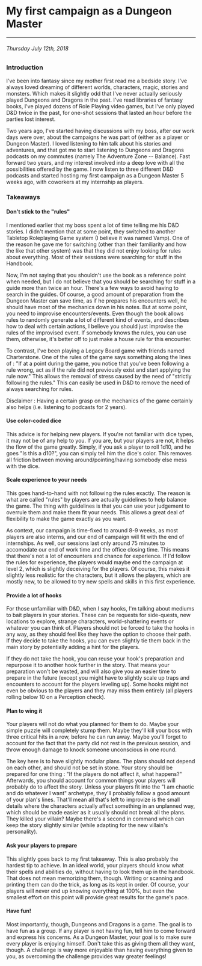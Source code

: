 # My first campaign as a Dungeon Master
------------

###### Thursday July 12th, 2018

### Introduction

I've been into fantasy since my mother first read me a bedside story.
I've always loved dreaming of different worlds, characters, magic, stories and monsters.
Which makes it slightly odd that I've never actually seriously played Dungeons and Dragons in the past.
I've read libraries of fantasy books, I've played dozens of Role Playing video games, but I've only played D&D twice in the past, for one-shot sessions that lasted an hour before the parties lost interest.

Two years ago, I've started having discussions with my boss, after our work days were over, about the campaigns he was part of (either as a player or Dungeon Master).
I loved listening to him talk about his stories and adventures, and that got me to start listening to Dungeons and Dragons podcasts on my commutes (namely The Adventure Zone -- Balance).
Fast forward two years, and my interest involved into a deep love with all the possibilities offered by the game.
I now listen to three different D&D podcasts and started hosting my first campaign as a Dungeon Master 5 weeks ago, with coworkers at my internship as players.

### Takeaways

#### Don't stick to the "rules"

I mentioned earlier that my boss spent a lot of time telling me his D&D stories.
I didn't mention that at some point, they switched to another Tabletop Roleplaying Game system (I believe it was named Vamp).
One of the reason he gave me for switching (other than their familiarity and how the like that other system) was that they did not enjoy looking for rules about everything.
Most of their sessions were searching for stuff in the Handbook.

Now, I'm not saying that you shouldn't use the book as a reference point when needed, but I do not believe that you should be searching for stuff in a guide more than twice an hour.
There's a few ways to avoid having to search in the guides.
Of course, a good amount of preparation from the Dungeon Master can save time, as if he prepares his encounters well, he should have most of the mechanics down in his notes.
But at some point, you need to improvise encounters/events.
Even though the book allows rules to randomly generate a lot of different kind of events, and describes how to deal with certain actions, I believe you should just improvise the rules of the improvised event.
If somebody knows the rules, you can use them, otherwise, it's better off to just make a house rule for this encounter.

To contrast, I've been playing a Legacy Board game with friends named Charterstone.
One of the rules of the game says something along the lines of :
"If at a point during the game, you notice that you've been following a rule wrong, act as if the rule did not previously exist and start applying the rule now."
This allows the removal of stress caused by the need of "strictly following the rules."
This can easily be used in D&D to remove the need of always searching for rules.

Disclaimer : Having a certain grasp on the mechanics of the game certainly also helps (i.e. listening to podcasts for 2 years).

#### Use color-coded dice

This advice is for helping new players.
If you're not familiar with dice types, it may not be of any help to you.
If you are, but your players are not, it helps the flow of the game greatly.
Simply, if you ask a player to roll 1d10, and he goes "Is this a d10?", you can simply tell him the dice's color.
This removes all friction between moving around/pointing/having somebody else mess with the dice.

#### Scale experience to your needs

This goes hand-to-hand with not following the rules exactly.
The reason is what are called "rules" by players are actually guidelines to help balance the game.
The thing with guidelines is that you can use your judgement to overrule them and make them fit your needs.
This allows a great deal of flexibility to make the game exactly as you want.

As context, our campaign is time-fixed to around 8-9 weeks, as most players are also interns, and our end of campaign will fit with the end of internships.
As well, our sessions last only around 75 minutes to accomodate our end of work time and the office closing time.
This means that there's not a lot of encounters and chance for experience.
If I'd follow the rules for experience, the players would maybe end the campaign at level 2, which is slightly deceiving for the players.
Of course, this makes it slightly less realistic for the characters, but it allows the players, which are mostly new, to be allowed to try new spells and skills in this first experience.

#### Provide a lot of hooks

For those unfamiliar with D&D, when I say hooks, I'm talking about mediums to bait players in your stories.
These can be requests for side-quests, new locations to explore, strange characters, world-shattering events or whatever you can think of.
Players should not be forced to take the hooks in any way, as they should feel like they have the option to choose their path.
If they decide to take the hooks, you can even slightly tie them back in the main story by potentially adding a hint for the players.

If they do not take the hook, you can reuse your hook's preparation and repurpose it to another hook further in the story.
That means your preparation won't be wasted, and will also give you an easier time to prepare in the future (except you might have to slightly scale up traps and encounters to account for the players leveling up).
Some hooks might not even be obvious to the players and they may miss them entirely (all players rolling below 10 on a Perception check).

#### Plan to wing it

Your players will not do what you planned for them to do.
Maybe your simple puzzle will completely stump them.
Maybe they'll kill your boss with three critical hits in a row, before he can run away.
Maybe you'll forget to account for the fact that the party did not rest in the previous session, and throw enough damage to knock someone unconscious in one round.

The key here is to have slightly modular plans.
The plans should not depend on each other, and should not be set in stone.
Your story should be prepared for one thing : "If the players do not affect it, what happens?"
Afterwards, you should account for common things your players will probably do to affect the story.
Unless your players fit into the "I am chaotic and do whatever I want" archetype, they'll probably follow a good amount of your plan's lines.
That'll mean all that's left to improvize is the small details where the characters actually affect something in an unplanned way, which should be made easier as it usually should not break all the plans.
They killed your villain? Maybe there's a second in command which can keep the story slightly similar (while adapting for the new villain's personality).

#### Ask your players to prepare

This slightly goes back to my first takeaway.
This is also probably the hardest tip to achieve.
In an ideal world, your players should know what their spells and abilities do, without having to look them up in the handbook.
That does not mean memorizing them, though.
Writing or scanning and printing them can do the trick, as long as its kept in order.
Of course, your players will never end up knowing everything at 100%, but even the smallest effort on this point will provide great results for the game's pace.

#### Have fun!

Most importantly, though, Dungeons and Dragons is a game.
The goal is to have fun as a group.
If any player is not having fun, tell him to come forward and express his concerns.
As a Dungeon Master, your goal is to make sure every player is enjoying himself.
Don't take this as giving them all they want, though.
A challenge is way more enjoyable than having everything given to you, as overcoming the challenge provides way greater feelings!
